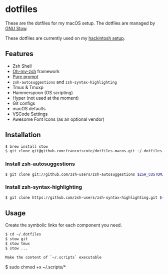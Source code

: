 # dotfiles

These are the dotfiles for my macOS setup. The dotfiles
are managed by [GNU Stow](https://www.gnu.org/software/stow/).

These dotfiles are currently used on my [hackintosh setup](https://gist.github.com/francoiscote/fd090c482936b94afe3e4322c4f6189b).

## Features

- Zsh Shell
- [Oh-my-zsh](https://ohmyz.sh/) framework
- [Pure prompt](https://github.com/sindresorhus/pure)
- `zsh-autosuggestions` and `zsh-syntax-highlighting`
- Tmux & Tmuxp
- Hammerspoon (OS scripting)
- Hyper (not used at the moment)
- Git configs
- macOS defaults
- VSCode Settings
- Awesome Font Icons (as an optional vendor)

## Installation

```sh
$ brew install stow
$ git clone git@github.com:francoiscote/dotfiles-macos.git ~/.dotfiles
```

### Install zsh-autosuggestions

```sh
$ git clone git://github.com/zsh-users/zsh-autosuggestions $ZSH_CUSTOM/plugins/zsh-autosuggestions
```

### Install zsh-syntax-highlighting

```sh
$ git clone https://github.com/zsh-users/zsh-syntax-highlighting.git ${ZSH_CUSTOM:-~/.oh-my-zsh/custom}/plugins/zsh-syntax-highlighting
```

## Usage

Create the symbolic links for each component you need.

```sh
$ cd ~/.dotfiles
$ stow git
$ stow tmux
$ stow ...

Make the content of `~/.scripts` executable
```

\$ sudo chmod +x ~/.scripts/\*

```

```
